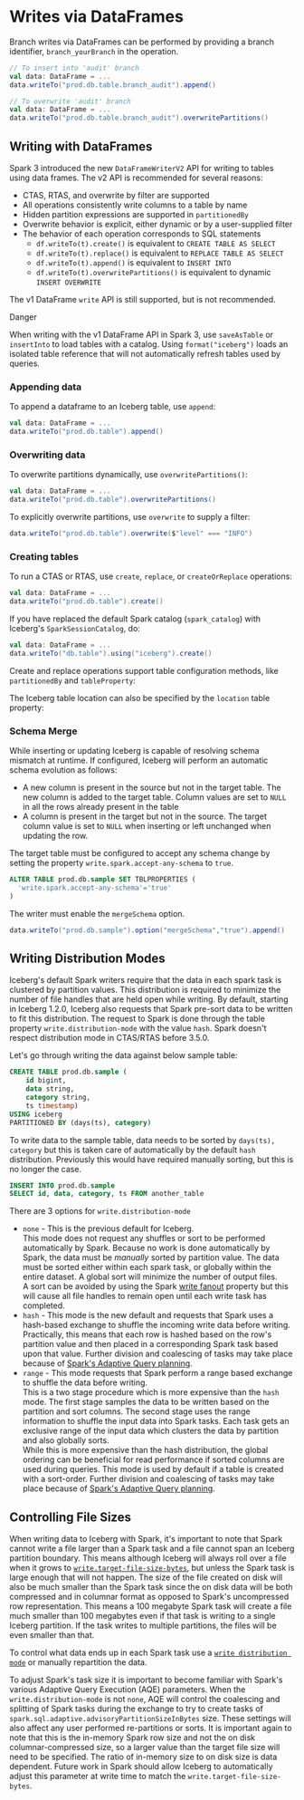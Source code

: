 # Writes via DataFrames

Branch writes via DataFrames can be performed by providing a branch identifier, `branch_yourBranch` in the operation.

```scala
// To insert into 'audit' branch
val data: DataFrame = ...
data.writeTo("prod.db.table.branch_audit").append()
```

```scala
// To overwrite 'audit' branch
val data: DataFrame = ...
data.writeTo("prod.db.table.branch_audit").overwritePartitions()
```

## Writing with DataFrames

Spark 3 introduced the new `DataFrameWriterV2` API for writing to tables using data frames. The v2 API is recommended for several reasons:

- CTAS, RTAS, and overwrite by filter are supported
- All operations consistently write columns to a table by name
- Hidden partition expressions are supported in `partitionedBy`
- Overwrite behavior is explicit, either dynamic or by a user-supplied filter
- The behavior of each operation corresponds to SQL statements
  - `df.writeTo(t).create()` is equivalent to `CREATE TABLE AS SELECT`
  - `df.writeTo(t).replace()` is equivalent to `REPLACE TABLE AS SELECT`
  - `df.writeTo(t).append()` is equivalent to `INSERT INTO`
  - `df.writeTo(t).overwritePartitions()` is equivalent to dynamic `INSERT OVERWRITE`

The v1 DataFrame `write` API is still supported, but is not recommended.

Danger

When writing with the v1 DataFrame API in Spark 3, use `saveAsTable` or `insertInto` to load tables with a catalog. Using `format("iceberg")` loads an isolated table reference that will not automatically refresh tables used by queries.

### Appending data

To append a dataframe to an Iceberg table, use `append`:

```scala
val data: DataFrame = ...
data.writeTo("prod.db.table").append()
```

### Overwriting data

To overwrite partitions dynamically, use `overwritePartitions()`:

```scala
val data: DataFrame = ...
data.writeTo("prod.db.table").overwritePartitions()
```

To explicitly overwrite partitions, use `overwrite` to supply a filter:

```scala
data.writeTo("prod.db.table").overwrite($"level" === "INFO")
```

### Creating tables

To run a CTAS or RTAS, use `create`, `replace`, or `createOrReplace` operations:

```scala
val data: DataFrame = ...
data.writeTo("prod.db.table").create()
```

If you have replaced the default Spark catalog (`spark_catalog`) with Iceberg's `SparkSessionCatalog`, do:

```scala
val data: DataFrame = ...
data.writeTo("db.table").using("iceberg").create()
```

Create and replace operations support table configuration methods, like `partitionedBy` and `tableProperty`:

The Iceberg table location can also be specified by the `location` table property:

### Schema Merge

While inserting or updating Iceberg is capable of resolving schema mismatch at runtime. If configured, Iceberg will perform an automatic schema evolution as follows:

- A new column is present in the source but not in the target table.
  The new column is added to the target table. Column values are set to `NULL` in all the rows already present in the table
- A column is present in the target but not in the source.
  The target column value is set to `NULL` when inserting or left unchanged when updating the row.

The target table must be configured to accept any schema change by setting the property `write.spark.accept-any-schema` to `true`.

```sql
ALTER TABLE prod.db.sample SET TBLPROPERTIES (
  'write.spark.accept-any-schema'='true'
)
```

The writer must enable the `mergeSchema` option.

```scala
data.writeTo("prod.db.sample").option("mergeSchema","true").append()
```

## Writing Distribution Modes

Iceberg's default Spark writers require that the data in each spark task is clustered by partition values. This distribution is required to minimize the number of file handles that are held open while writing. By default, starting in Iceberg 1.2.0, Iceberg also requests that Spark pre-sort data to be written to fit this distribution. The request to Spark is done through the table property `write.distribution-mode` with the value `hash`. Spark doesn't respect distribution mode in CTAS/RTAS before 3.5.0.

Let's go through writing the data against below sample table:

```sql
CREATE TABLE prod.db.sample (
    id bigint,
    data string,
    category string,
    ts timestamp)
USING iceberg
PARTITIONED BY (days(ts), category)
```

To write data to the sample table, data needs to be sorted by `days(ts), category` but this is taken care of automatically by the default `hash` distribution. Previously this would have required manually sorting, but this is no longer the case.

```sql
INSERT INTO prod.db.sample
SELECT id, data, category, ts FROM another_table
```

There are 3 options for `write.distribution-mode`

- `none` - This is the previous default for Iceberg.  
  This mode does not request any shuffles or sort to be performed automatically by Spark. Because no work is done automatically by Spark, the data must be _manually_ sorted by partition value. The data must be sorted either within each spark task, or globally within the entire dataset. A global sort will minimize the number of output files.  
  A sort can be avoided by using the Spark [write fanout](https://iceberg.apache.org/docs/latest/spark-configuration/#write-options) property but this will cause all file handles to remain open until each write task has completed.
- `hash` - This mode is the new default and requests that Spark uses a hash-based exchange to shuffle the incoming write data before writing.  
  Practically, this means that each row is hashed based on the row's partition value and then placed in a corresponding Spark task based upon that value. Further division and coalescing of tasks may take place because of [Spark's Adaptive Query planning](https://iceberg.apache.org/docs/latest/spark-writes/#controlling-file-sizes).
- `range` - This mode requests that Spark perform a range based exchange to shuffle the data before writing.  
  This is a two stage procedure which is more expensive than the `hash` mode. The first stage samples the data to be written based on the partition and sort columns. The second stage uses the range information to shuffle the input data into Spark tasks. Each task gets an exclusive range of the input data which clusters the data by partition and also globally sorts.  
  While this is more expensive than the hash distribution, the global ordering can be beneficial for read performance if sorted columns are used during queries. This mode is used by default if a table is created with a sort-order. Further division and coalescing of tasks may take place because of [Spark's Adaptive Query planning](https://iceberg.apache.org/docs/latest/spark-writes/#controlling-file-sizes).

## Controlling File Sizes

When writing data to Iceberg with Spark, it's important to note that Spark cannot write a file larger than a Spark task and a file cannot span an Iceberg partition boundary. This means although Iceberg will always roll over a file when it grows to [`write.target-file-size-bytes`](https://iceberg.apache.org/docs/latest/configuration/#write-properties), but unless the Spark task is large enough that will not happen. The size of the file created on disk will also be much smaller than the Spark task since the on disk data will be both compressed and in columnar format as opposed to Spark's uncompressed row representation. This means a 100 megabyte Spark task will create a file much smaller than 100 megabytes even if that task is writing to a single Iceberg partition. If the task writes to multiple partitions, the files will be even smaller than that.

To control what data ends up in each Spark task use a [`write distribution mode`](https://iceberg.apache.org/docs/latest/spark-writes/#writing-distribution-modes) or manually repartition the data.

To adjust Spark's task size it is important to become familiar with Spark's various Adaptive Query Execution (AQE) parameters. When the `write.distribution-mode` is not `none`, AQE will control the coalescing and splitting of Spark tasks during the exchange to try to create tasks of `spark.sql.adaptive.advisoryPartitionSizeInBytes` size. These settings will also affect any user performed re-partitions or sorts. It is important again to note that this is the in-memory Spark row size and not the on disk columnar-compressed size, so a larger value than the target file size will need to be specified. The ratio of in-memory size to on disk size is data dependent. Future work in Spark should allow Iceberg to automatically adjust this parameter at write time to match the `write.target-file-size-bytes`.
